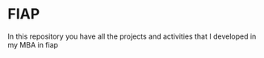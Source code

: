 # FIAP
In this repository you have all the projects and activities that I developed in my MBA in fiap
